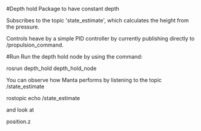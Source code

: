 #Depth hold Package to have constant depth

Subscribes to the topic 'state_estimate', which calculates the height
from the pressure. 

Controls heave by a simple PID controller by currently publishing
directly to /propulsion_command.

#Run
Run the depth hold node by using the command:

  rosrun depth_hold depth_hold_node

You can observe how Manta performs by listening to the topic /state_estimate

  rostopic echo /state_estimate

and look at 

  position.z
